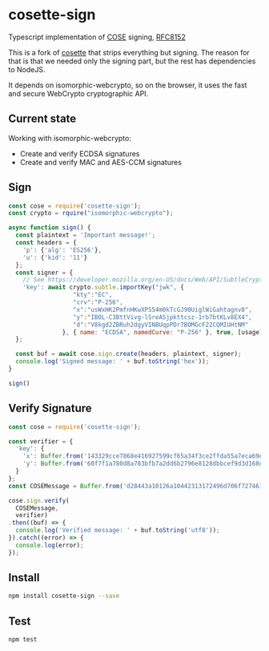 # cosette-sign

Typescript implementation of [COSE](https://tools.ietf.org/html/rfc8152) signing, [RFC8152](https://tools.ietf.org/html/rfc8152)

This is a fork of [cosette](https://github.com/lovasoa/cosette) that strips everything but signing.
The reason for that is that we needed only the signing part, but the rest has dependencies to NodeJS.

It depends on isomorphic-webcrypto, so on the browser, it uses the fast and secure WebCrypto cryptographic API.

## Current state

Working with isomorphic-webcrypto:

- Create and verify ECDSA signatures
- Create and verify MAC and AES-CCM signatures

## Sign

```js
const cose = require('cosette-sign');
const crypto = rquire("isomorphic-webcrypto");

async function sign() {
  const plaintext = 'Important message!';
  const headers = {
    'p': {'alg': 'ES256'},
    'u': {'kid': '11'}
  };
  const signer = {
    // See https://developer.mozilla.org/en-US/docs/Web/API/SubtleCrypto/importKey
    'key': await crypto.subtle.importKey("jwk", {
                  "kty":"EC",
                  "crv":"P-256",
                  "x":"usWxHK2PmfnHKwXPS54m0kTcGJ90UiglWiGahtagnv8",
                  "y":"IBOL-C3BttVivg-lSreASjpkttcsz-1rb7btKLv8EX4",
                  "d":"V8kgd2ZBRuh2dgyVINBUqpPDr7BOMGcF22CQMIUHtNM"
               }, { name: "ECDSA", namedCurve: "P-256" }, true, [usage]);
  };

  const buf = await cose.sign.create(headers, plaintext, signer);
  console.log('Signed message: ' + buf.toString('hex'));
}

sign()
```

## Verify Signature

```js
const cose = require('cosette-sign');

const verifier = {
  'key': {
    'x': Buffer.from('143329cce7868e416927599cf65a34f3ce2ffda55a7eca69ed8919a394d42f0f', 'hex'),
    'y': Buffer.from('60f7f1a780d8a783bfb7a2dd6b2796e8128dbbcef9d3d168db9529971a36e7b9', 'hex')
  }
};
const COSEMessage = Buffer.from('d28443a10126a10442313172496d706f7274616e74206d6573736167652158404c2b6b66dfedc4cfef0f221cf7ac7f95087a4c4245fef0063a0fd4014b670f642d31e26d38345bb4efcdc7ded3083ab4fe71b62a23f766d83785f044b20534f9', 'hex');

cose.sign.verify(
  COSEMessage,
  verifier)
.then((buf) => {
  console.log('Verified message: ' + buf.toString('utf8'));
}).catch((error) => {
  console.log(error);
});
```

## Install

```bash
npm install cosette-sign --save
```

## Test

```bash
npm test
```
